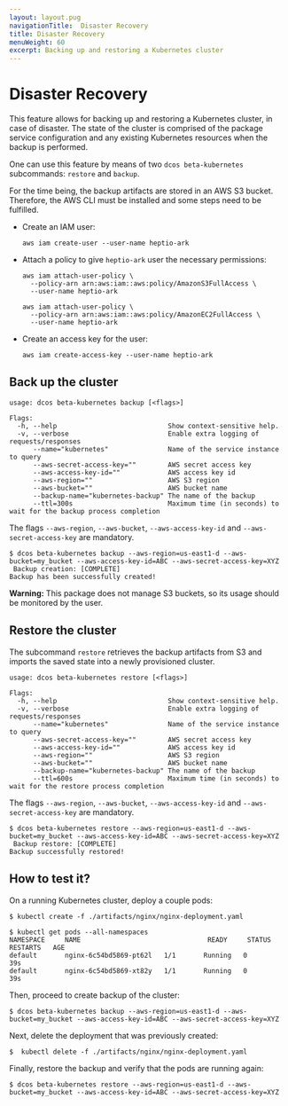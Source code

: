 ```yaml
---
layout: layout.pug
navigationTitle:  Disaster Recovery
title: Disaster Recovery
menuWeight: 60
excerpt: Backing up and restoring a Kubernetes cluster
---
```


<!-- This source repo for this topic is https://github.com/mesosphere/dcos-kubernetes -->


# Disaster Recovery

This feature allows for backing up and restoring a Kubernetes cluster, in case of disaster.
The state of the cluster is comprised of the package service configuration and any existing
Kubernetes resources when the backup is performed.

One can use this feature by means of two `dcos beta-kubernetes` subcommands: `restore` and `backup`.

For the time being, the backup artifacts are stored in an AWS S3 bucket. Therefore, the AWS CLI
must be installed and some steps need to be fulfilled.

* Create an IAM user:
  ```
  aws iam create-user --user-name heptio-ark
  ```

* Attach a policy to give `heptio-ark` user the necessary permissions:
  ```
  aws iam attach-user-policy \
    --policy-arn arn:aws:iam::aws:policy/AmazonS3FullAccess \
    --user-name heptio-ark

  aws iam attach-user-policy \
    --policy-arn arn:aws:iam::aws:policy/AmazonEC2FullAccess \
    --user-name heptio-ark
  ```

* Create an access key for the user:
  ```
  aws iam create-access-key --user-name heptio-ark
  ```

## Back up the cluster

```
usage: dcos beta-kubernetes backup [<flags>]

Flags:
  -h, --help                            Show context-sensitive help.
  -v, --verbose                         Enable extra logging of requests/responses
      --name="kubernetes"               Name of the service instance to query
      --aws-secret-access-key=""        AWS secret access key
      --aws-access-key-id=""            AWS access key id
      --aws-region=""                   AWS S3 region
      --aws-bucket=""                   AWS bucket name
      --backup-name="kubernetes-backup" The name of the backup
      --ttl=300s                        Maximum time (in seconds) to wait for the backup process completion
```

The flags `--aws-region`, `--aws-bucket`, `--aws-access-key-id` and `--aws-secret-access-key` are mandatory.

```
$ dcos beta-kubernetes backup --aws-region=us-east1-d --aws-bucket=my_bucket --aws-access-key-id=ABC --aws-secret-access-key=XYZ
 Backup creation: [COMPLETE]
Backup has been successfully created!
```

**Warning:** This package does not manage S3 buckets, so its usage should be monitored by the user.

## Restore the cluster

The subcommand `restore` retrieves the backup artifacts from S3 and imports the saved state into a newly
provisioned cluster.

```
usage: dcos beta-kubernetes restore [<flags>]

Flags:
  -h, --help                            Show context-sensitive help.
  -v, --verbose                         Enable extra logging of requests/responses
      --name="kubernetes"               Name of the service instance to query
      --aws-secret-access-key=""        AWS secret access key
      --aws-access-key-id=""            AWS access key id
      --aws-region=""                   AWS S3 region
      --aws-bucket=""                   AWS bucket name
      --backup-name="kubernetes-backup" The name of the backup
      --ttl=600s                        Maximum time (in seconds) to wait for the restore process completion
```

The flags `--aws-region`, `--aws-bucket`, `--aws-access-key-id` and `--aws-secret-access-key` are mandatory.

```
$ dcos beta-kubernetes restore --aws-region=us-east1-d --aws-bucket=my_bucket --aws-access-key-id=ABC --aws-secret-access-key=XYZ
 Backup restore: [COMPLETE]
Backup successfully restored!
```

## How to test it?

On a running Kubernetes cluster, deploy a couple pods:
```
$ kubectl create -f ./artifacts/nginx/nginx-deployment.yaml
```

```
$ kubectl get pods --all-namespaces
NAMESPACE     NAME                                READY     STATUS    RESTARTS   AGE
default       nginx-6c54bd5869-pt62l   1/1       Running   0          39s
default       nginx-6c54bd5869-xt82y   1/1       Running   0          39s
```

Then, proceed to create backup of the cluster:

```
$ dcos beta-kubernetes backup --aws-region=us-east1-d --aws-bucket=my_bucket --aws-access-key-id=ABC --aws-secret-access-key=XYZ
```

Next, delete the deployment that was previously created:

```
$  kubectl delete -f ./artifacts/nginx/nginx-deployment.yaml
```

Finally, restore the backup and verify that the pods are running again:

```
$ dcos beta-kubernetes restore --aws-region=us-east1-d --aws-bucket=my_bucket --aws-access-key-id=ABC --aws-secret-access-key=XYZ
```
